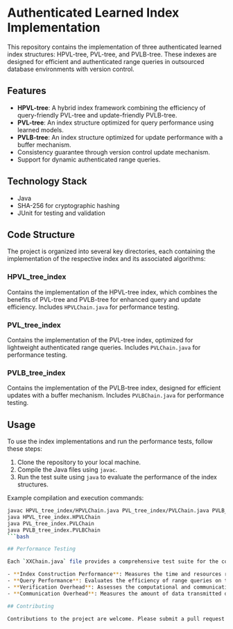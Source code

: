 # Authenticated Learned Index Implementation

This repository contains the implementation of three authenticated learned index structures: HPVL-tree, PVL-tree, and PVLB-tree. These indexes are designed for efficient and authenticated range queries in outsourced database environments with version control.

## Features

- **HPVL-tree**: A hybrid index framework combining the efficiency of query-friendly PVL-tree and update-friendly PVLB-tree.
- **PVL-tree**: An index structure optimized for query performance using learned models.
- **PVLB-tree**: An index structure optimized for update performance with a buffer mechanism.
- Consistency guarantee through version control update mechanism.
- Support for dynamic authenticated range queries.

## Technology Stack

- Java
- SHA-256 for cryptographic hashing
- JUnit for testing and validation

## Code Structure

The project is organized into several key directories, each containing the implementation of the respective index and its associated algorithms:

### HPVL_tree_index
Contains the implementation of the HPVL-tree index, which combines the benefits of PVL-tree and PVLB-tree for enhanced query and update efficiency. Includes `HPVLChain.java` for performance testing.

### PVL_tree_index
Contains the implementation of the PVL-tree index, optimized for lightweight authenticated range queries. Includes `PVLChain.java` for performance testing.

### PVLB_tree_index
Contains the implementation of the PVLB-tree index, designed for efficient updates with a buffer mechanism. Includes `PVLBChain.java` for performance testing.

## Usage

To use the index implementations and run the performance tests, follow these steps:

1. Clone the repository to your local machine.
2. Compile the Java files using `javac`.
3. Run the test suite using `java` to evaluate the performance of the index structures.

Example compilation and execution commands:

```bash
javac HPVL_tree_index/HPVLChain.java PVL_tree_index/PVLChain.java PVLB_tree_index/PVLBChain.java
java HPVL_tree_index.HPVLChain
java PVL_tree_index.PVLChain
java PVLB_tree_index.PVLBChain
```bash

## Performance Testing

Each `XXChain.java` file provides a comprehensive test suite for the corresponding index:

- **Index Construction Performance**: Measures the time and resources required to build the index.
- **Query Performance**: Evaluates the efficiency of range queries on the index.
- **Verification Overhead**: Assesses the computational and communication costs associated with query verification.
- **Communication Overhead**: Measures the amount of data transmitted during query verification.

## Contributing

Contributions to the project are welcome. Please submit a pull request with your improvements, and ensure that your changes are well-documented and include relevant unit tests.
